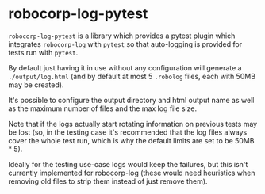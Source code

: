 # robocorp-log-pytest

`robocorp-log-pytest` is a library which provides a pytest plugin which integrates
`robocorp-log` with `pytest` so that auto-logging is provided for tests run with `pytest`.

By default just having it in use without any configuration will
generate a `./output/log.html` (and by default at most 5 `.robolog` files,
each with 50MB may be created).

It's possible to configure the output directory and html output name
as well as the maximum number of files and the max log file size.

Note that if the logs actually start rotating information on
previous tests may be lost (so, in the testing case it's recommended
that the log files always cover the whole test run, which is why the
default limits are set to be 50MB * 5).

Ideally for the testing use-case logs would keep the failures, but
this isn't currently implemented for robocorp-log (these would need 
heuristics when removing old files to strip them instead of just remove them).